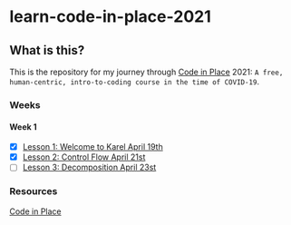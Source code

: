 # learn-code-in-place-2021

## What is this?

This is the repository for my journey through
[Code in Place](https://codeinplace.stanford.edu/) 2021:
`A free, human-centric, intro-to-coding course in the time of COVID-19`.

### Weeks

#### Week 1
- [x] [Lesson 1: Welcome to Karel April 19th](week1/lesson1.md)
- [x] [Lesson 2: Control Flow April 21st](week1/lesson2.md)
- [ ] [Lesson 3: Decomposition April 23st](week1/lesson3.md)

### Resources

[Code in Place](https://codeinplace.stanford.edu/)
[]()
